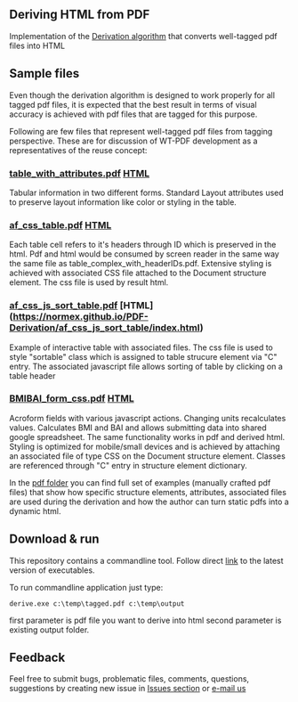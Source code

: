 ## Deriving HTML from PDF 

Implementation of the [Derivation algorithm](https://www.pdfa.org/resource/deriving-html-from-pdf/) that converts well-tagged pdf files into HTML

## Sample files

Even though the derivation algorithm is designed to work properly for all tagged pdf files, it is expected that the best result in terms of visual accuracy is achieved with pdf files that are tagged for this purpose.

Following are few files that represent well-tagged pdf files from tagging perspective. These are for discussion of WT-PDF development as a representatives of the reuse concept:

### [table_with_attributes.pdf](https://github.com/Normex/PDF-Derivation/blob/master/pdf/table_with_attributes.pdf) [HTML](https://normex.github.io/PDF-Derivation/table_with_attributes/index.html)
Tabular information in two different forms. Standard Layout attributes used to preserve layout information like color or styling in the table. 

### [af_css_table.pdf](https://github.com/Normex/PDF-Derivation/blob/master/pdf/af_css_table.pdf) [HTML](https://normex.github.io/PDF-Derivation/af_css_table/index.html)
Each table cell refers to it's headers through ID which is preserved in the html. Pdf and html would be consumed by screen reader in the same way
the same file as table_complex_with_headerIDs.pdf. Extensive styling is achieved with associated CSS file attached to the Document structure element. The css file is used by result html.

### [af_css_js_sort_table.pdf](https://github.com/Normex/PDF-Derivation/blob/master/pdf/af_css_js_sort_table.pdf) [HTML] (https://normex.github.io/PDF-Derivation/af_css_js_sort_table/index.html)
Example of interactive table with associated files. The css file is used to style "sortable" class which is assigned to table strucure element via "C" entry. The associated javascript file allows sorting of table by clicking on a table header

### [BMIBAI_form_css.pdf](https://github.com/Normex/PDF-Derivation/blob/master/pdf/BMIBAI_form_css.pdf) [HTML](https://normex.github.io/PDF-Derivation/BMIBAI_form_css/index.html)
Acroform fields with various javascript actions. Changing units recalculates values. Calculates BMI and BAI and allows submitting data into shared google spreadsheet. The same functionality works in pdf and derived html. Styling is optimized for mobile/small devices and is achieved by attaching an associated file of type CSS on the Document structure element. Classes are referenced through "C" entry in structure element dictionary.


In the [pdf folder](https://github.com/Normex/PDF-Derivation/blob/master/pdf/README.md) you can find full set of examples (manually crafted pdf files) that show how specific structure elements, attributes, associated files are used during the derivation and how the author can turn static pdfs into a dynamic html. 

## Download & run
This repository contains a commandline tool. Follow direct [link](https://github.com/Normex/PDF-Derivation/releases/latest/download/bin.zip) to the latest version of executables.

To run commandline application just type:

```batch
derive.exe c:\temp\tagged.pdf c:\temp\output
``` 
first parameter is pdf file you want to derive into html
second parameter is existing output folder.



## Feedback

Feel free to submit bugs, problematic files, comments, questions, suggestions by creating new issue in [Issues section](https://github.com/Normex/PDF-Derivation/issues) or [e-mail us](mailto:pdf-derivation@digitaldocuments.org) 

